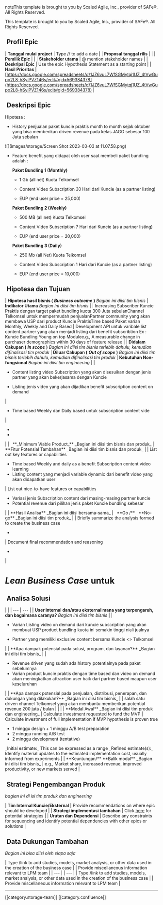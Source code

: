 noteThis template is brought to you by Scaled Agile, Inc., provider of SAFe®. All Rights Reserved.

This template is brought to you by Scaled Agile, Inc., provider of SAFe®. All Rights Reserved.


##  Profil Epic


|  **Tanggal mulai project**  | Type // to add a date | 
|  **Proposal tanggal rilis**  |  | 
|  **Pemilik Epic**  |  | 
|  **Stakeholder utama**  | @ mention stakeholder names | 
|  **Deskripsi Epic**  | Use the epic Hypothesis Statement as a starting point | 
|  **Hasil Prioritas**  | [https://docs.google.com/spreadsheets/d/1JZ6vuL7WfSGMytqj1UZ_4tVwGupo2L8-hSyiPVZ146s/edit#gid=569384378](https://docs.google.com/spreadsheets/d/1JZ6vuL7WfSGMytqj1UZ_4tVwGupo2L8-hSyiPVZ146s/edit#gid=569384378) | 


##  Deskripsi Epic
Hipotesa : 


* History penjualan paket kuncie praktis month to month sejak oktober yang bisa memberikan driven revenue pada kelas JAGO sebesar 100 Juta sebulan



![](images/storage/Screen Shot 2023-03-03 at 11.07.58.png)
* Feature benefit yang didapat oleh user saat membeli paket bundling adalah : 

     **Paket Bundling 1 (Monthly)** 

    - 1 Gb (all net) Kuota Telkomsel

    - Content Video Subscription 30 Hari dari Kuncie (as a partner listing)

    - EUP (end user price = 25,000)

     **Paket Bundling 2 (Weekly)** 

    -  500 MB (all net) Kuota Telkomsel

    - Content Video Subscription 7 Hari dari Kuncie (as a partner listing)

    - EUP (end user price = 20,000)

     **Paket Bundling 3 (Daily)** 

    - 250 Mb (all Net) Kuota Telkomsel

    - Content Video Subscription 1 Hari dari Kuncie (as a partner listing)

    - EUP (end user price = 10,000)

    




##  Hipotesa dan Tujuan


|  **Hipotesa hasil bisnis (**  **_Business outcome_**  **)**  _Bagian ini diisi tim bisnis_  |  **Indikator Utama**  _Bagian ini diisi tim bisnis_  | 
| Increasing Subscriber Kuncie Praktis dengan target paket bundling kuota 300 Juta sebulanChannel Telkomsel untuk mempermudah penjualanPartner community yang akan membawa USP dari product Kuncie PraktisTime based Paket varian Monthly, Weekly and Daily Based | Development API untuk varibale list content partner yang akan menjadi listing dari benefit subscribtion Ex : Kuncie Bundling Young on top Modulee.g., A measurable change in purchaser demographics within 30 days of feature release | 
|  **Didalam Cakupan (**  **_In scope_**  **)**  _Bagian ini diisi tim bisnis terlebih dahulu, kemudian difinalisasi tim produk_  |  **Diluar Cakupan (**  **_Out of scope_**  **)**  _Bagian ini diisi tim bisnis terlebih dahulu, kemudian difinalisasi tim produk_  |  **Kebutuhan Non-fungsional**  _Bagian ini diisi tim engineering_  | 
| <ul><li>Content listing video Subscription yang akan disesuikan dengan jenis partner yang akan bekerjasama dengan Kuncie 

</li><li>Listing jenis video yang akan dijadikan benefit subscription content on demand

</li></ul> | <ul><li>Time based Weekly dan Daily based untuk subscription content vide

</li></ul> | <ul><li>

</li><li>

</li></ul> | 
|   **_Minimum Viable Product_**  _Bagian ini diisi tim bisnis dan produk_  |  **Fitur Potensial Tambahan**  _Bagian ini diisi tim bisnis dan produk_  | 
| List out key features or capabilities<ul><li>Time based Weekly and daily as a benefit Subscription content video learning

</li><li>Listing content yang menjadi variable dynamic dari benefit video yang akan didapatkan user

</li></ul> | List out nice-to-have features or capabilities<ul><li>Variasi jenis Subscription content dari masing-masing partner kuncie

</li><li>Potential revenue dari pilihan jenis paket Kuncie bundling sebesar 

</li></ul> | 
|  **Hasil Analisa**  _Bagian ini diisi bersama-sama_  |   **Go /**   **No-go**  _Bagian ini diisi tim produk_  | 
| Briefly summarize the analysis formed to create the business case<ul><li>

</li></ul> | Document final recommendation and reasoning<ul><li>

</li></ul> | 


#  _Lean Business Case_  untuk <short name of epic>

##  Analisa Solusi


|  | 
|  --- |  --- | 
|  **User internal dan/atau eksternal mana yang terpengaruh, dan bagaimana caranya?**  _Bagian ini diisi tim bisnis_  | 
| <ul><li>Varian Listing video on demand dari kuncie subscription yang akan membuat USP product bundling kuota ini semakin tinggi niali jualnya

</li><li>Partner yang memiliki exclusive content bersama Kuncie <> Telkomsel

</li></ul> | 
|  **Apa dampak potensial pada solusi, program, dan layanan?**  _Bagian ini diisi tim bisnis_  | 
| <ul><li>Revenue driven yang sudah ada history potentialnya pada paket sebelumnya

</li><li>Varian product kuncie praktis dengan time based dan video on demand akan meningkatkan attraction user baik dari partner based maupun user keseluruhan

</li></ul> | 
|  **Apa dampak potensial pada penjualan, distribusi, penerapan, dan dukungan yang dilakukan?**  _Bagian ini diisi tim bisnis_  | 
| salah satu driven channel Telkomsel yang akan membantu memberikan potential revenue 200 juta / bulan | 
|  | 
|  **Modal Awal**  _Bagian ini diisi tim produk dan engineering_  | Calculate investment requested to fund the MVP | Calculate investment of full implementation if MVP hypothesis is proven true<ul><li>1 minggu design + 1 minggu A/B test preparation

</li><li>2 minggu running A/B test 

</li><li>2 minggu development (tentative)

</li></ul> _Initial estimate:_  This can be expressed as a range _Refined estimate(s):_  Identify material updates to the estimated implementation cost, usually informed from experiments | 
|  **Keuntungan/**  **Balik modal**  _Bagian ini diisi tim bisnis_  | e.g., Market share, increased revenue, improved productivity, or new markets served | 


##  Strategi Pengembangan Produk
 _bagian ini di isi tim produk dan engineering_ 



|  **Tim Internal Kuncie/Eksternal**  | Provide recommendations on where epic should be developed | 
|  **Strategi implementasi tambahan**  | Click [here](https://www.scaledagileframework.com/implementation-strategies-for-business-epics/) for potential strategies | 
|  **Urutan dan Dependensi**  | Describe any constraints for sequencing and identify potential dependencies with other epics or solutions | 


##  Data Dukungan Tambahan
 _Bagian ini bisa diisi oleh siapa saja_ 



| Type /link to add studies, models, market analysis, or other data used in the creation of the business case | 
| Provide miscellaneous information relevant to LPM team | 
|  --- | 
|  --- | 
| Type /link to add studies, models, market analysis, or other data used in the creation of the business case | 
| Provide miscellaneous information relevant to LPM team | 



*****

[[category.storage-team]] 
[[category.confluence]] 

